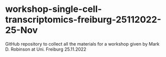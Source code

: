# workshop-single-cell-transcriptomics-freiburg-25112022-25-Nov
GitHub repository to collect all the materials for a workshop given by Mark D. Robinson at Uni. Freiburg 25.11.2022
